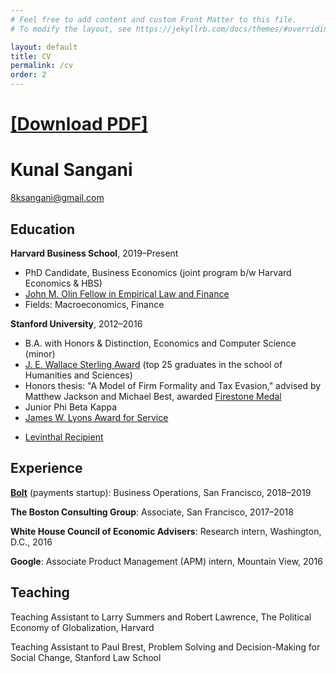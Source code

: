 ```yaml
---
# Feel free to add content and custom Front Matter to this file.
# To modify the layout, see https://jekyllrb.com/docs/themes/#overriding-theme-defaults

layout: default
title: CV
permalink: /cv
order: 2
---
```


# [\[Download PDF\]](https://kunalsangani.com/files/cv_live.pdf)

# Kunal Sangani

8ksangani@gmail.com

## Education

**Harvard Business School**, 2019&ndash;Present
- PhD Candidate, Business Economics (joint program b/w Harvard Economics & HBS)
- [John M. Olin Fellow in Empirical Law and Finance](https://pcg.law.harvard.edu/fellows/kunal-sangani/)
- Fields: Macroeconomics, Finance

**Stanford University**, 2012&ndash;2016
- B.A. with Honors & Distinction, Economics and Computer Science (minor)
- [J. E. Wallace Sterling Award](https://humsci.stanford.edu/current-students/sterling-award-undergraduates) (top 25 graduates in the school of Humanities and Sciences)
- Honors thesis: "A Model of Firm Formality and Tax Evasion," advised by Matthew Jackson and Michael Best, awarded [Firestone Medal](https://news.stanford.edu/2016/07/15/stanford-seniors-thesis-projects-garner-university-medals/)
- Junior Phi Beta Kappa
- [James W. Lyons Award for Service](https://news.stanford.edu/thedish/2016/06/01/students-organizations-advisers-recognized-for-service-activities/)
<!--- [Urmy/Hardy Poetry Prize](https://news.stanford.edu/thedish/2016/06/08/stanford-students-win-creative-writing-prizes/) (second place)-->
- [Levinthal Recipient](https://creativewriting.stanford.edu/undergraduate/resources/levinthal-tutorials)

## Experience

[**Bolt**](https://bolt.com) (payments startup): Business Operations, San Francisco, 2018&ndash;2019

**The Boston Consulting Group**: Associate, San Francisco, 2017&ndash;2018

**White House Council of Economic Advisers**: Research intern, Washington, D.C., 2016

**Google**: Associate Product Management (APM) intern, Mountain View, 2016

## Teaching

Teaching Assistant to Larry Summers and Robert Lawrence, The Political Economy of Globalization, Harvard

Teaching Assistant to Paul Brest, Problem Solving and Decision-Making for Social Change, Stanford Law School